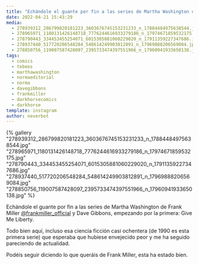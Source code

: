 ```yaml
---
title: "Echándole el guante por fin a las series de Martha Washington de Frank Miller @frankmiller_official  y Dave Gibbons, empezando por la primera: Give Me Liberty"
date: 2022-04-21 15:43:29
media: 
  - 278939312_286799820181223_3603676745153231233_n_17884484975638544.jpg
  - 278965971_1180131426148718_7776244616933279186_n_17974671859532175.jpg
  - 278790443_334453455254071_6015305881060229020_n_17911359227347686.jpg
  - 278937440_517720206548284_548614249903812891_n_17969888206569084.jpg
  - 278850756_119007587428097_2395733474397551966_n_17960941933650138.jpg
tags: 
  - comics
  - tebeos
  - marthawashington
  - normaeditorial
  - norma
  - davegibbons
  - frankmiller
  - darkhorsecomics
  - darkhorse
template: instagram
author: neverbot
---
```


{% gallery "278939312_286799820181223_3603676745153231233_n_17884484975638544.jpg" "278965971_1180131426148718_7776244616933279186_n_17974671859532175.jpg" "278790443_334453455254071_6015305881060229020_n_17911359227347686.jpg" "278937440_517720206548284_548614249903812891_n_17969888206569084.jpg" "278850756_119007587428097_2395733474397551966_n_17960941933650138.jpg" %}

Echándole el guante por fin a las series de Martha Washington de Frank Miller [@frankmiller_official](https://instagram.com/frankmiller_official)  y Dave Gibbons, empezando por la primera: Give Me Liberty.

Todo bien aquí, incluso esa ciencia ficción casi ochentera (de 1990 es esta primera serie) que esperaba que hubiese envejecido peor y me ha seguido pareciendo de actualidad.

Podéis seguir diciendo lo que queráis de Frank Miller, esta ha estado bien.
